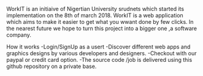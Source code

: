 WorkIT is an initiaive of Nigertian University srudnets which started its implementation on the 8th of march 2018. WorkIT is a web application which aims to make it easier to get what you wwant done by few clicks. In the nearest future we hope to turn this project into a bigger one ,a software company.

How it works
-Login/SignUp as a usert
-Discover different web apps and graphics designs by various developers and designers.
-Checkout with our paypal or credit card option.
-The source code /job is delivered using this github repository on a private base.
